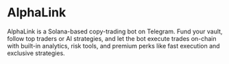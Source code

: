 # AlphaLink
AlphaLink is a Solana-based copy-trading bot on Telegram. Fund your vault, follow top traders or AI strategies, and let the bot execute trades on-chain with built-in analytics, risk tools, and premium perks like fast execution and exclusive strategies.
